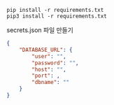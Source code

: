 ```
pip install -r requirements.txt
pip3 install -r requirements.txt
```

secrets.json 파일 만들기

```json
{
    "DATABASE_URL": {
        "user": "",
        "password": "",
        "host": "",
        "port": ,
        "dbname": ""
    }
}
